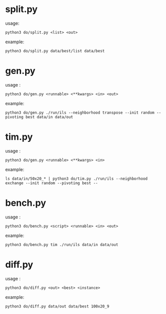 

split.py
==


usage:

	python3 do/split.py <list> <out>


example:
	
	python3 do/split.py data/best/list data/best


gen.py
==


usage :

	python3 do/gen.py <runnable> <**kwargs> <in> <out>


example:

	python3 do/gen.py ./run/ils --neighborhood transpose --init random --pivoting best data/in data/out


tim.py
==


usage :

	python3 do/gen.py <runnable> <**kwargs> <in>


example:

	ls data/in/50x20_* | python3 do/tim.py ./run/ils --neighborhood exchange --init random --pivoting best --


bench.py
==


usage :

	python3 do/bench.py <script> <runnable> <in> <out>


example:

	python3 do/bench.py tim ./run/ils data/in data/out


diff.py
==


usage :

	python3 do/diff.py <out> <best> <instance>


example:

	python3 do/diff.py data/out data/best 100x20_9


